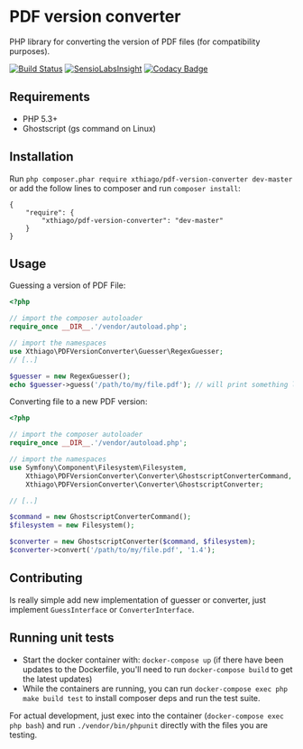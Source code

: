 # PDF version converter 
PHP library for converting the version of PDF files (for compatibility purposes).

[![Build Status](https://travis-ci.org/xthiago/pdf-version-converter.svg?branch=master)](https://travis-ci.org/xthiago/pdf-version-converter) 
[![SensioLabsInsight](https://insight.sensiolabs.com/projects/33db053e-d59b-4787-9a03-e4ab1e2a7382/mini.png)](https://insight.sensiolabs.com/projects/33db053e-d59b-4787-9a03-e4ab1e2a7382)
[![Codacy Badge](https://api.codacy.com/project/badge/Grade/4f0a04e3cc2048deb7415cd669dcf2a1)](https://www.codacy.com/app/xthiago/pdf-version-converter?utm_source=github.com&amp;utm_medium=referral&amp;utm_content=xthiago/pdf-version-converter&amp;utm_campaign=Badge_Grade)

## Requirements

- PHP 5.3+
- Ghostscript (gs command on Linux)

## Installation

Run `php composer.phar require xthiago/pdf-version-converter dev-master` or add the follow lines to composer and run `composer install`:

```
{
    "require": {
        "xthiago/pdf-version-converter": "dev-master"
    }
}
```

## Usage

Guessing a version of PDF File:

```php
<?php

// import the composer autoloader
require_once __DIR__.'/vendor/autoload.php'; 

// import the namespaces
use Xthiago\PDFVersionConverter\Guesser\RegexGuesser;
// [..]

$guesser = new RegexGuesser();
echo $guesser->guess('/path/to/my/file.pdf'); // will print something like '1.4'
```

Converting file to a new PDF version:

```php
<?php

// import the composer autoloader
require_once __DIR__.'/vendor/autoload.php'; 

// import the namespaces
use Symfony\Component\Filesystem\Filesystem,
    Xthiago\PDFVersionConverter\Converter\GhostscriptConverterCommand,
    Xthiago\PDFVersionConverter\Converter\GhostscriptConverter;

// [..]

$command = new GhostscriptConverterCommand();
$filesystem = new Filesystem();

$converter = new GhostscriptConverter($command, $filesystem);
$converter->convert('/path/to/my/file.pdf', '1.4');
```

## Contributing

Is really simple add new implementation of guesser or converter, just implement `GuessInterface` or `ConverterInterface`.

## Running unit tests

- Start the docker container with: `docker-compose up`
  (if there have been updates to the Dockerfile, you'll need to run `docker-compose build` to get the latest updates)
- While the containers are running, you can run `docker-compose exec php make build test` to install composer deps and run the test suite.

For actual development, just exec into the container (`docker-compose exec php bash`) and run `./vendor/bin/phpunit` directly with the files you are testing.

